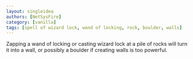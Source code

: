 ```yaml
---
layout: singleidea
authors: [NetSysFire]
category: [vanilla]
tags: [spell of wizard lock, wand of locking, rock, boulder, walls]
---
```

Zapping a wand of locking or casting wizard lock at a pile of rocks will turn
it into a wall, or possibly a boulder if creating walls is too powerful.

